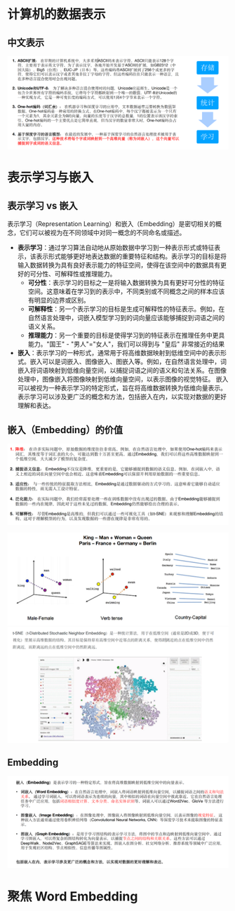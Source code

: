 # 计算机的数据表示

## 中文表示

![](../../youdaonote-images/Pasted%20image%2020231219234030.png)

# 表示学习与嵌入

## 表示学习 vs 嵌入

表示学习（Representation Learning）和嵌入（Embedding）是密切相关的概念，它们可以被视为在不同领域中对同一概念的不同命名或描述。

- **表示学习**：通过学习算法自动地从原始数据中学习到一种表示形式或特征表示，该表示形式能够更好地表达数据的重要特征和结构。表示学习的目标是将输入数据转换为具有良好表示能力的特征空间，使得在该空间中的数据具有更好的可分性、可解释性或推理能力。
	- **可分性**：表示学习的目标之一是将输入数据转换为具有更好可分性的特征空间。这意味着在学习到的表示中，不同类别或不同概念之间的样本应该有明显的边界或区别。
	- **可解释性**：另一个表示学习的目标是生成可解释性的特征表示。例如，在自然语言处理中，词嵌入模型学习到的词向量应该能够捕捉到词语之间的语义关系。
	- **推理能力**：另一个重要的目标是使得学习到的特征表示在推理任务中更具能力。"国王" - "男人"="女人"，我们可以得到与 "皇后" 非常接近的结果
- **嵌入**：表示学习的一种形式，通常用于将高维数据映射到低维空间中的表示形式。嵌入可以是词嵌入、图像嵌入、图嵌入等。例如，在自然语言处理中，词嵌入将词语映射到低维向量空间，以捕捉词语之间的语义和句法关系。在图像处理中，图像嵌入将图像映射到低维向量空间，以表示图像的视觉特征。
嵌入可以被视为一种表示学习的特定形式，旨在将高维数据转换为低维向量表示。表示学习可以涉及更广泛的概念和方法，包括嵌入在内，以实现对数据的更好理解和表达。

## 嵌入（Embedding）的价值

![](../../youdaonote-images/Pasted%20image%2020231219234822.png)

![](../../youdaonote-images/Pasted%20image%2020231219234845.png)
![](../../youdaonote-images/Pasted%20image%2020231219234928.png)

## Embedding

![](../../youdaonote-images/Pasted%20image%2020231219234959.png)

# 聚焦 Word Embedding

## 